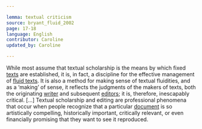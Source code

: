 ```yaml
---

lemma: textual criticism
source: bryant_fluid_2002
page: 17-18
language: English
contributor: Caroline
updated_by: Caroline

---
```


While most assume that textual scholarship is the means by which fixed [texts](text.html) are established, it is, in fact, a discipline for the effective management of [fluid texts](textFluid.html). It is also a method for making sense of textual fluidities, and as a ‘making’ of sense, it reflects the judgments of the makers of texts, both the originating [writer](writer.html) and subsequent [editors](editorScholarly.html); it is, therefore, inescapably critical. […] Textual scholarship and editing are professional phenomena that occur when people recognize that a particular [document](document.html) is so artistically compelling, historically important, critically relevant, or even financially promising that they want to see it reproduced.
